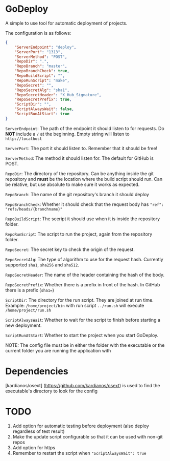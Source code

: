 # GoDeploy
A simple to use tool for automatic deployment of projects.

The configuration is as follows:
```json
{
	"ServerEndpoint": "deploy",
	"ServerPort": "1313",
	"ServerMethod": "POST",
	"RepoDir": ".",
	"RepoBranch": "master",
	"RepoBranchCheck": true,
	"RepoBuildScript": "",
	"RepoRunScript": "make",
	"RepoSecret": "",
	"RepoSecretAlg": "sha1",
	"RepoSecretHeader": "X_Hub_Signature",
	"RepoSecretPrefix": true,
	"ScriptDir": "",
	"ScriptAlwaysWait": false,
	"ScriptRunAtStart": true
}
```

`ServerEndpoint`: The path of the endpoint it should listen to for requests. Do **NOT** include a `/` at the beginning. Empty string will listen to `http://localhost`

`ServerPort`: The port it should listen to. Remember that it should be free!

`ServerMethod`: The method it should listen for. The default for GitHub is POST.

`RepoDir`: The directory of the repository. Can be anything inside the git repository and **must** be the location where the build script should run. Can be relative, but use absolute to make sure it works as expected.

`RepoBranch`: The name of the git repository's branch it should deploy

`RepoBranchCheck`: Whether it should check that the request body has `"ref": "refs/heads/{branchname}"`

`RepoBuildScript`: The sceript it should use when it is inside the repository folder.

`RepoRunScript`: The script to run the project, again from the repository folder.

`RepoSecret`: The secret key to check the origin of the request.

`RepoSecretAlg`: The type of algorithm to use for the request hash. Currently supported `sha1`, `sha256` and `sha512`.

`RepoSecretHeader`: The name of the header containing the hash of the body.

`RepoSecretPrefix`: Whether there is a prefix in front of the hash. In GitHub there is a prefix (`sha1=`) 

`ScriptDir`: The directory for the run script. They are joined at run time. Example: `/home/project/bin` with run script `../run.sh` will execute `/home/project/run.sh`

`ScriptAlwaysWait`: Whether to wait for the script to finish before starting a new deployment.

`ScriptRunAtStart`: Whether to start the project when you start GoDeploy.


NOTE: The config file must be in either the folder with the executable or the current folder you are running the application with


# Dependencies
[kardianos/osext] (https://github.com/kardianos/osext) is used to find the executable's directory to look for the config


# TODO
1. Add option for automatic testing before deployment (also deploy regardless of test result)
2. Make the update script configurable so that it can be used with non-git repos
3. Add option for https
4. Remember to restart the script when `"ScriptAlwaysWait": true`


